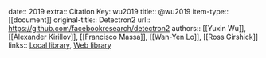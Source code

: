 date:: 2019
extra:: Citation Key: wu2019
title:: @wu2019
item-type:: [[document]]
original-title:: Detectron2
url:: https://github.com/facebookresearch/detectron2
authors:: [[Yuxin Wu]], [[Alexander Kirillov]], [[Francisco Massa]], [[Wan-Yen Lo]], [[Ross Girshick]]
links:: [Local library](zotero://select/groups/2386895/items/E2S4VXYS), [Web library](https://www.zotero.org/groups/2386895/items/E2S4VXYS)

